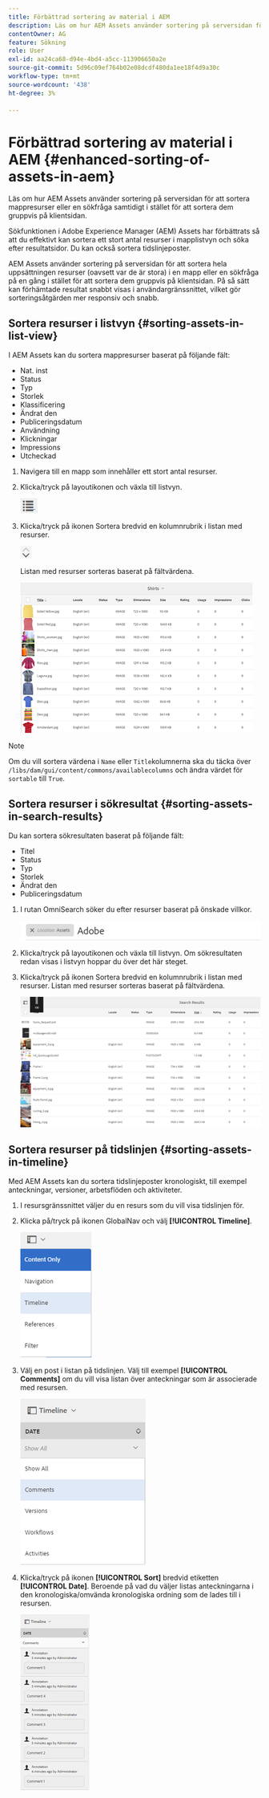```yaml
---
title: Förbättrad sortering av material i AEM
description: Läs om hur AEM Assets använder sortering på serversidan för att sortera mappresurser eller en sökfråga samtidigt i stället för att sortera dem gruppvis på klientsidan.
contentOwner: AG
feature: Sökning
role: User
exl-id: aa24ca68-d94e-4bd4-a5cc-113906650a2e
source-git-commit: 5d96c09ef764b02e08dcdf480da1ee18f4d9a30c
workflow-type: tm+mt
source-wordcount: '438'
ht-degree: 3%

---
```


# Förbättrad sortering av material i AEM {#enhanced-sorting-of-assets-in-aem}

Läs om hur AEM Assets använder sortering på serversidan för att sortera mappresurser eller en sökfråga samtidigt i stället för att sortera dem gruppvis på klientsidan.

Sökfunktionen i Adobe Experience Manager (AEM) Assets har förbättrats så att du effektivt kan sortera ett stort antal resurser i mapplistvyn och söka efter resultatsidor. Du kan också sortera tidslinjeposter.

AEM Assets använder sortering på serversidan för att sortera hela uppsättningen resurser (oavsett var de är stora) i en mapp eller en sökfråga på en gång i stället för att sortera dem gruppvis på klientsidan. På så sätt kan förhämtade resultat snabbt visas i användargränssnittet, vilket gör sorteringsåtgärden mer responsiv och snabb.

## Sortera resurser i listvyn {#sorting-assets-in-list-view}

I AEM Assets kan du sortera mappresurser baserat på följande fält:

* Nat. inst
* Status
* Typ
* Storlek
* Klassificering
* Ändrat den
* Publiceringsdatum
* Användning
* Klickningar
* Impressions
* Utcheckad

1. Navigera till en mapp som innehåller ett stort antal resurser.
1. Klicka/tryck på layoutikonen och växla till listvyn.

   ![chlimage_1-394](assets/chlimage_1-394.png)

1. Klicka/tryck på ikonen Sortera bredvid en kolumnrubrik i listan med resurser.

   ![chlimage_1-395](assets/chlimage_1-395.png)

   Listan med resurser sorteras baserat på fältvärdena.

   ![chlimage_1-396](assets/chlimage_1-396.png)

>[!NOTE]
>
>Om du vill sortera värdena i `Name` eller `Title`kolumnerna ska du täcka över `/libs/dam/gui/content/commons/availablecolumns` och ändra värdet för `sortable` till `True`.

## Sortera resurser i sökresultat {#sorting-assets-in-search-results}

Du kan sortera sökresultaten baserat på följande fält:

* Titel
* Status
* Typ
* Storlek
* Ändrat den
* Publiceringsdatum

1. I rutan OmniSearch söker du efter resurser baserat på önskade villkor.

   ![chlimage_1-397](assets/chlimage_1-397.png)

1. Klicka/tryck på layoutikonen och växla till listvyn. Om sökresultaten redan visas i listvyn hoppar du över det här steget.
1. Klicka/tryck på ikonen Sortera bredvid en kolumnrubrik i listan med resurser. Listan med resurser sorteras baserat på fältvärdena.

   ![chlimage_1-398](assets/chlimage_1-398.png)

## Sortera resurser på tidslinjen {#sorting-assets-in-timeline}

Med AEM Assets kan du sortera tidslinjeposter kronologiskt, till exempel anteckningar, versioner, arbetsflöden och aktiviteter.

1. I resursgränssnittet väljer du en resurs som du vill visa tidslinjen för.
1. Klicka på/tryck på ikonen GlobalNav och välj **[!UICONTROL Timeline]**.

   ![chlimage_1-399](assets/chlimage_1-399.png)

1. Välj en post i listan på tidslinjen. Välj till exempel **[!UICONTROL Comments]** om du vill visa listan över anteckningar som är associerade med resursen.

   ![chlimage_1-400](assets/chlimage_1-400.png)

1. Klicka/tryck på ikonen **[!UICONTROL Sort]** bredvid etiketten **[!UICONTROL Date]**. Beroende på vad du väljer listas anteckningarna i den kronologiska/omvända kronologiska ordning som de lades till i resursen.

   ![chlimage_1-401](assets/chlimage_1-401.png)
